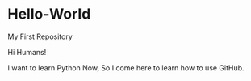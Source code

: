 # Hello-World
My First Repository

Hi Humans!

I want to learn Python Now, So I come here to learn how to use GitHub.
